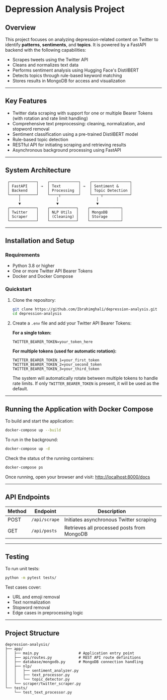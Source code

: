# Depression Analysis Project

## Overview

This project focuses on analyzing depression-related content on Twitter to identify **patterns**, **sentiments**, and **topics**. It is powered by a FastAPI backend with the following capabilities:

* Scrapes tweets using the Twitter API
* Cleans and normalizes text data
* Performs sentiment analysis using Hugging Face's DistilBERT
* Detects topics through rule-based keyword matching
* Stores results in MongoDB for access and visualization

---

## Key Features

* Twitter data scraping with support for one or multiple Bearer Tokens (with rotation and rate limit handling)
* Comprehensive text preprocessing: cleaning, normalization, and stopword removal
* Sentiment classification using a pre-trained DistilBERT model
* Rule-based topic detection
* RESTful API for initiating scraping and retrieving results
* Asynchronous background processing using FastAPI

---

## System Architecture

```
 ┌────────────┐    ┌─────────────┐    ┌─────────────────┐
 │ FastAPI    │ →  │ Text        │ →  │ Sentiment &     │
 │ Backend    │    │ Processing  │    │ Topic Detection │
 └────┬───────┘    └────┬────────┘    └────┬────────────┘
      │                │                 │
      ▼                ▼                 ▼
 ┌────────────┐    ┌────────────┐    ┌──────────────┐
 │ Twitter    │    │ NLP Utils  │    │ MongoDB      │
 │ Scraper    │    │ (Cleaning) │    │ Storage      │
 └────────────┘    └────────────┘    └──────────────┘
```

---

## Installation and Setup

### Requirements

* Python 3.8 or higher
* One or more Twitter API Bearer Tokens
* Docker and Docker Compose

### Quickstart

1. Clone the repository:

   ```bash
   git clone https://github.com/Ibrahimghali/depression-analysis.git
   cd depression-analysis
   ```

2. Create a `.env` file and add your Twitter API Bearer Tokens:

   **For a single token:**

   ```env
   TWITTER_BEARER_TOKEN=your_token_here
   ```

   **For multiple tokens (used for automatic rotation):**

   ```env
   TWITTER_BEARER_TOKEN_1=your_first_token
   TWITTER_BEARER_TOKEN_2=your_second_token
   TWITTER_BEARER_TOKEN_3=your_third_token
   ```

   The system will automatically rotate between multiple tokens to handle rate limits. If only `TWITTER_BEARER_TOKEN` is present, it will be used as the default.

---

## Running the Application with Docker Compose

To build and start the application:

```bash
docker-compose up --build
```

To run in the background:

```bash
docker-compose up -d
```

Check the status of the running containers:

```bash
docker-compose ps
```

Once running, open your browser and visit:
[http://localhost:8000/docs](http://localhost:8000/docs)

---

## API Endpoints

| Method | Endpoint      | Description                                |
| ------ | ------------- | ------------------------------------------ |
| POST   | `/api/scrape` | Initiates asynchronous Twitter scraping    |
| GET    | `/api/posts`  | Retrieves all processed posts from MongoDB |

---

## Testing

To run unit tests:

```bash
python -m pytest tests/
```

Test cases cover:

* URL and emoji removal
* Text normalization
* Stopword removal
* Edge cases in preprocessing logic

---

## Project Structure

```
depression-analysis/
├── app/
│   ├── main.py                  # Application entry point
│   ├── api/routes.py            # REST API route definitions
│   ├── database/mongodb.py      # MongoDB connection handling
│   ├── nlp/
│   │   ├── sentiment_analyzer.py
│   │   ├── text_processor.py
│   │   └── topic_detector.py
│   └── scraper/twitter_scraper.py
└── tests/
    └── test_text_processor.py
```

